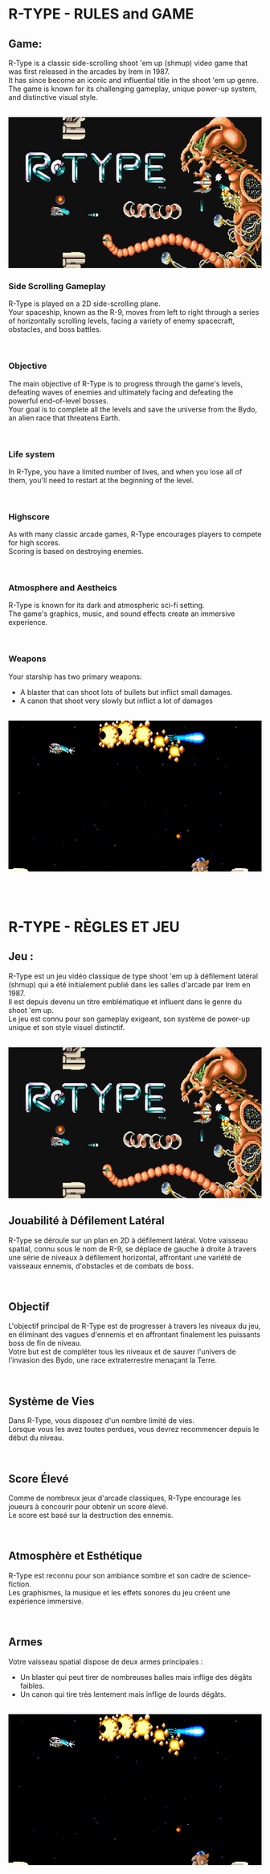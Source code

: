 # R-TYPE - RULES and GAME

## __Game__:

R-Type is a classic side-scrolling shoot 'em up (shmup) video game that was first released in the arcades by Irem in 1987. 
<br/>
It has since become an iconic and influential title in the shoot 'em up genre. 
<br/>
The game is known for its challenging gameplay, unique power-up system, and distinctive visual style.

<br/>

<img src="./assets/rtype.jpg" width="600" height="300px">

<br/>

### __Side Scrolling Gameplay__

R-Type is played on a 2D side-scrolling plane. 
<br/>
Your spaceship, known as the R-9, moves from left to right through a series of horizontally scrolling levels, facing a variety of enemy spacecraft, obstacles, and boss battles.

<br/>

### __Objective__

The main objective of R-Type is to progress through the game's levels, defeating waves of enemies and ultimately facing and defeating the powerful end-of-level bosses. 
<br/>
Your goal is to complete all the levels and save the universe from the Bydo, an alien race that threatens Earth.

<br/>

### __Life system__

In R-Type, you have a limited number of lives, and when you lose all of them, you'll need to restart at the beginning of the level.

<br/>

### __Highscore__

As with many classic arcade games, R-Type encourages players to compete for high scores. 
<br/>
Scoring is based on destroying enemies.

<br/>

### __Atmosphere and Aestheics__

R-Type is known for its dark and atmospheric sci-fi setting. 
<br/>
The game's graphics, music, and sound effects create an immersive experience.

<br/>

### __Weapons__

Your starship has two primary weapons: 
- A blaster that can shoot lots of bullets but inflict small damages.
- A canon that shoot very slowly but inflict a lot of damages

<br/>

<img src="./assets/rtype_gameplay.png" width="600" height="300px">

<br/>
<br/>
<br/>
<br/>


# R-TYPE - RÈGLES ET JEU

## Jeu :

R-Type est un jeu vidéo classique de type shoot 'em up à défilement latéral (shmup) qui a été initialement publié dans les salles d'arcade par Irem en 1987. 
<br/>
Il est depuis devenu un titre emblématique et influent dans le genre du shoot 'em up. 
<br/>
Le jeu est connu pour son gameplay exigeant, son système de power-up unique et son style visuel distinctif.

<br/>

<img src="./assets/rtype.jpg" width="600" height="300px">

<br/>

## Jouabilité à Défilement Latéral

R-Type se déroule sur un plan en 2D à défilement latéral. Votre vaisseau spatial, connu sous le nom de R-9, se déplace de gauche à droite à travers une série de niveaux à défilement horizontal, affrontant une variété de vaisseaux ennemis, d'obstacles et de combats de boss.

<br/>

## Objectif

L'objectif principal de R-Type est de progresser à travers les niveaux du jeu, en éliminant des vagues d'ennemis et en affrontant finalement les puissants boss de fin de niveau. 
<br/>
Votre but est de compléter tous les niveaux et de sauver l'univers de l'invasion des Bydo, une race extraterrestre menaçant la Terre.

<br/>

## Système de Vies

Dans R-Type, vous disposez d'un nombre limité de vies. 
<br/>
Lorsque vous les avez toutes perdues, vous devrez recommencer depuis le début du niveau.

<br/>

## Score Élevé

Comme de nombreux jeux d'arcade classiques, R-Type encourage les joueurs à concourir pour obtenir un score élevé. 
<br/>
Le score est basé sur la destruction des ennemis.

<br/>

## Atmosphère et Esthétique

R-Type est reconnu pour son ambiance sombre et son cadre de science-fiction. 
<br/>
Les graphismes, la musique et les effets sonores du jeu créent une expérience immersive.

<br/>

## Armes

Votre vaisseau spatial dispose de deux armes principales :
- Un blaster qui peut tirer de nombreuses balles mais inflige des dégâts faibles.
- Un canon qui tire très lentement mais inflige de lourds dégâts.

<br/>

<img src="./assets/rtype_gameplay.png" width="600" height="300px">

<br/>
